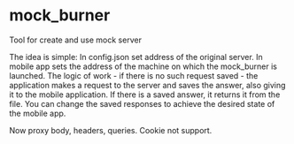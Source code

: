 # mock_burner
Tool for create and use mock server

The idea is simple:
In config.json set address of the original server.
In mobile app sets the address of the machine on which the mock_burner is launched.
The logic of work - if there is no such request saved - the application makes a request to the server and saves the answer, also giving it to the mobile application.
If there is a saved answer, it returns it from the file.
You can change the saved responses to achieve the desired state of the mobile app.

Now proxy body, headers, queries. Cookie not support.
